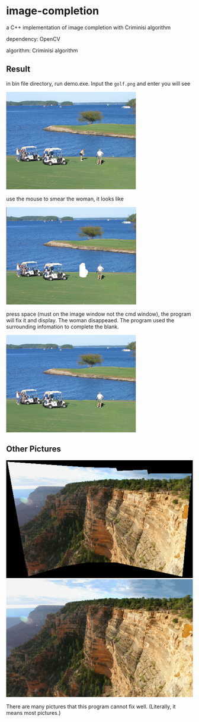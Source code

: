 # image-completion
a C++ implementation of image completion with Criminisi algorithm

dependency: OpenCV

algorithm: Criminisi algorithm

## Result
in bin file directory, run demo.exe. Input the `golf.png` and enter you will see 

![golf](./bin/golf.png)

use the mouse to smear the woman, it looks like

![golf_ruined](./bin/golf_mask.png)

press space (must on the image window not the cmd window), the program will fix it and display. The woman disappeaed. The program used the surrounding infomation to complete the blank.

![golf_result](./bin/golf_result.png)

## Other Pictures
![](./res/panorama_mask.png)
![](./res/panorama_result.png)

There are many pictures that this program cannot fix well. (Literally, it means most pictures.)